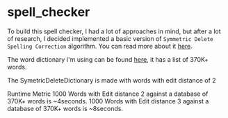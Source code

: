 # spell_checker

To build this spell checker, I had a lot of approaches in mind, but after a lot of research, I decided implemented a basic version of ``Symmetric Delete Spelling Correction`` algorithm.
You can read more about it [here](https://wolfgarbe.medium.com/1000x-faster-spelling-correction-algorithm-2012-8701fcd87a5f).

The word dictionary I'm using can be found [here](https://github.com/dwyl/english-words), it has a list of 370K+ words.

The SymetricDeleteDictionary is made with words with edit distance of 2

Runtime Metric
1000 Words with Edit distance 2 against a database of 370K+ words is ~4seconds.
1000 Words with Edit distance 3 against a database of 370K+ words is ~8seconds.
